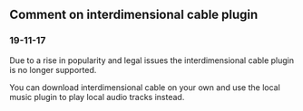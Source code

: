 ## Comment on interdimensional cable plugin

### 19-11-17
Due to a rise in popularity and legal issues the interdimensional
cable plugin is no longer supported.

You can download interdimensional cable on your own and use the local
music plugin to play local audio tracks instead.


